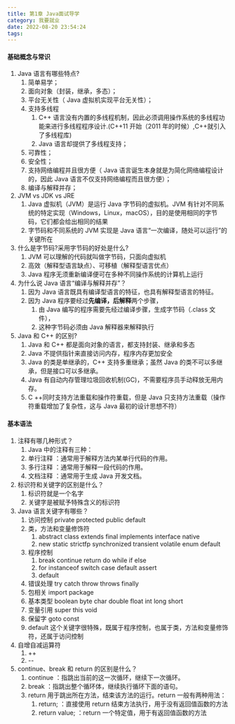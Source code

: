 ```yaml
---
title: 第1章 Java面试导学
category: 我要就业
date: 2022-08-20 23:54:24
tags:
---
```

<!-- ![20220820235433](https://raw.githubusercontent.com/HITlittlefox/pictures/master/images/20220820235433.png)
![20220820235631](https://raw.githubusercontent.com/HITlittlefox/pictures/master/images/20220820235631.png) -->
#### 基础概念与常识
1. Java 语言有哪些特点?
    1. 简单易学；
    2. 面向对象（封装，继承，多态）；
    3. 平台无关性（ Java 虚拟机实现平台无关性）；
    4. 支持多线程
        1. C++ 语言没有内置的多线程机制，因此必须调用操作系统的多线程功能来进行多线程程序设计.(C++11 开始（2011 年的时候）,C++就引入了多线程库)
        2. Java 语言却提供了多线程支持；
    5. 可靠性；
    6. 安全性；
    7. 支持网络编程并且很方便（ Java 语言诞生本身就是为简化网络编程设计的，因此 Java 语言不仅支持网络编程而且很方便）；
    8. 编译与解释并存；
2. JVM vs JDK vs JRE
    1. Java 虚拟机（JVM）是运行 Java 字节码的虚拟机。JVM 有针对不同系统的特定实现（Windows，Linux，macOS），目的是使用相同的字节码，它们都会给出相同的结果
    2. 字节码和不同系统的 JVM 实现是 Java 语言“一次编译，随处可以运行”的关键所在
3. 什么是字节码?采用字节码的好处是什么?
    1. JVM 可以理解的代码就叫做字节码，只面向虚拟机
    2. 高效（解释型语言缺点）、可移植（解释型语言优点）
    3. Java 程序无须重新编译便可在多种不同操作系统的计算机上运行
4. 为什么说 Java 语言“编译与解释并存”？
    1. 因为 Java 语言既具有编译型语言的特征，也具有解释型语言的特征。
    2. 因为 Java 程序要经过**先编译，后解释**两个步骤，
        1. 由 Java 编写的程序需要先经过编译步骤，生成字节码（.class 文件），
        2. 这种字节码必须由 Java 解释器来解释执行
5. Java 和 C++ 的区别?
    1. Java 和 C++ 都是面向对象的语言，都支持封装、继承和多态
    2. Java 不提供指针来直接访问内存，程序内存更加安全
    3. Java 的类是单继承的，C++ 支持多重继承；虽然 Java 的类不可以多继承，但是接口可以多继承。
    4. Java 有自动内存管理垃圾回收机制(GC)，不需要程序员手动释放无用内存。
    5. C ++同时支持方法重载和操作符重载，但是 Java 只支持方法重载（操作符重载增加了复杂性，这与 Java 最初的设计思想不符）
#### 基本语法
1. 注释有哪几种形式？
    1. Java 中的注释有三种：
    2. 单行注释 ：通常用于解释方法内某单行代码的作用。
    3. 多行注释 ：通常用于解释一段代码的作用。
    4. 文档注释 ：通常用于生成 Java 开发文档。
2. 标识符和关键字的区别是什么？
    1. 标识符就是一个名字
    2. 关键字是被赋予特殊含义的标识符
3. Java 语言关键字有哪些？
    1. 访问控制 private protected public default   
    2. 类，方法和变量修饰符 
        1. abstract class extends final implements interface native
        2. new static strictfp synchronized transient volatile enum default
    3. 程序控制
        1. break continue return do while if else
        2. for instanceof switch case default assert 
        3. default
    4. 错误处理 try catch throw throws finally  
    5. 包相关 import package     
    6. 基本类型 boolean byte char double float int long short      
    7. 变量引用 super this void    
    8. 保留字 goto const  
    9. default 这个关键字很特殊，既属于程序控制，也属于类，方法和变量修饰符，还属于访问控制
4. 自增自减运算符
    1. ++
    2. --
5. continue、break 和 return 的区别是什么？
    1. continue ：指跳出当前的这一次循环，继续下一次循环。
    2. break ：指跳出整个循环体，继续执行循环下面的语句。
    3. return 用于跳出所在方法，结束该方法的运行。return 一般有两种用法：
        1. return; ：直接使用 return 结束方法执行，用于没有返回值函数的方法
        2. return value; ：return 一个特定值，用于有返回值函数的方法